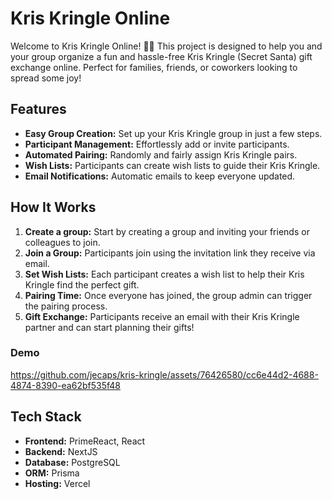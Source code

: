 # Kris Kringle Online

Welcome to Kris Kringle Online! 🎅✨ This project is designed to help you and your group organize a fun and hassle-free Kris Kringle (Secret Santa) gift exchange online. Perfect for families, friends, or coworkers looking to spread some joy!

## Features
- **Easy Group Creation:** Set up your Kris Kringle group in just a few steps.
- **Participant Management:** Effortlessly add or invite participants.
- **Automated Pairing:** Randomly and fairly assign Kris Kringle pairs.
- **Wish Lists:** Participants can create wish lists to guide their Kris Kringle.
- **Email Notifications:** Automatic emails to keep everyone updated.

## How It Works
1. **Create a group:** Start by creating a group and inviting your friends or colleagues to join.
2. **Join a Group:** Participants join using the invitation link they receive via email.
3. **Set Wish Lists:** Each participant creates a wish list to help their Kris Kringle find the perfect gift.
4. **Pairing Time:** Once everyone has joined, the group admin can trigger the pairing process.
5. **Gift Exchange:** Participants receive an email with their Kris Kringle partner and can start planning their gifts!

### Demo
https://github.com/jecaps/kris-kringle/assets/76426580/cc6e44d2-4688-4874-8390-ea62bf535f48

## Tech Stack
- **Frontend:** PrimeReact, React
- **Backend:** NextJS
- **Database:** PostgreSQL
- **ORM:** Prisma
- **Hosting:** Vercel
